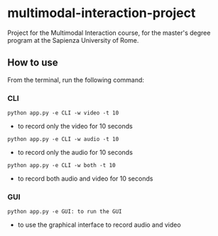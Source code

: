 # multimodal-interaction-project
Project for the Multimodal Interaction course, for the master's degree program at the Sapienza University of Rome.

## How to use

From the terminal, run the following command:

### CLI

```cli
python app.py -e CLI -w video -t 10
```

- to record only the video for 10 seconds

```cli
python app.py -e CLI -w audio -t 10
```

- to record only the audio for 10 seconds

```cli
python app.py -e CLI -w both -t 10
```

- to record both audio and video for 10 seconds

### GUI

```cli
python app.py -e GUI: to run the GUI
```

- to use the graphical interface to record audio and video
